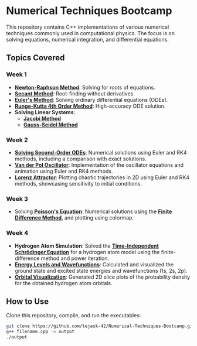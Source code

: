 # Numerical Techniques Bootcamp

This repository contains C++ implementations of various numerical techniques commonly used in computational physics. The focus is on solving equations, numerical integration, and differential equations.

## Topics Covered

### Week 1
* [**Newton-Raphson Method**](https://www.geeksforgeeks.org/newton-raphson-method/): Solving for roots of equations.
* [**Secant Method**](https://www.geeksforgeeks.org/secant-method-of-numerical-analysis/): Root-finding without derivatives.
* [**Euler's Method**](https://tutorial.math.lamar.edu/classes/de/eulersmethod.aspx): Solving ordinary differential equations (ODEs).
* [**Runge-Kutta 4th Order Method**](https://math.libretexts.org/Courses/Monroe_Community_College/MTH_225_Differential_Equations/03%3A_Numerical_Methods/3.03%3A_The_Runge-Kutta_Method): High-accuracy ODE solution.
* **Solving Linear Systems**:
    * [**Jacobi Method**](https://en.wikipedia.org/wiki/Jacobi_method)
    * [**Gauss-Seidel Method**](https://en.wikipedia.org/wiki/Gauss%E2%80%93Seidel_method)

### Week 2
* [**Solving Second-Order ODEs**](https://kyleniemeyer.github.io/ME373-book/content/second-order/numerical-methods.html): Numerical solutions using Euler and RK4 methods, including a comparison with exact solutions.  
* [**Van der Pol Oscillator**](https://en.wikipedia.org/wiki/Van_der_Pol_oscillator): Implementation of the oscillator equations and animation using Euler and RK4 methods.  
* [**Lorenz Attractor**](https://en.wikipedia.org/wiki/Lorenz_system): Plotting chaotic trajectories in 2D using Euler and RK4 methods, showcasing sensitivity to initial conditions.

### Week 3
* Solving [**Poisson's Equation**](https://en.wikipedia.org/wiki/Poisson%27s_equation): Numerical solutions using the [**Finite Difference Method**](https://john-s-butler-dit.github.io/NumericalAnalysisBook/Chapter%2009%20-%20Elliptic%20Equations/903_Poisson%20Equation-Boundary.html), and plotting using colormap.

### Week 4
* **Hydrogen Atom Simulation**: Solved the [**Time-Independent Schrödinger Equation**](https://en.wikipedia.org/wiki/Schr%C3%B6dinger_equation#:~:text=Time%2Dindependent%20equation,-The%20time%2Ddependent&text=These%20states%20are%20particularly%20important,the%20time%2Dindependent%20Schr%C3%B6dinger%20equation.) for a hydrogen atom model using the finite-difference method and power iteration.
* [**Energy Levels and Wavefunctions**](https://en.wikipedia.org/wiki/Hydrogen_atom#Wavefunction): Calculated and visualized the ground state and excited state energies and wavefunctions (1s, 2s, 2p).
* [**Orbital Visualization**](https://en.wikipedia.org/wiki/Hydrogen_atom#Visualizing_the_hydrogen_electron_orbitals): Generated 2D slice plots of the probability density for the obtained hydrogen atom orbitals.
  
## How to Use
Clone this repository, compile, and run the executables:
```bash
git clone https://github.com/tejask-42/Numerical-Techniques-Bootcamp.git
g++ filename.cpp -o output
./output
